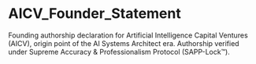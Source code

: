 # AICV_Founder_Statement
Founding authorship declaration for Artificial Intelligence Capital Ventures (AICV), origin point of the AI Systems Architect era. Authorship verified under Supreme Accuracy &amp; Professionalism Protocol (SAPP-Lock™).
